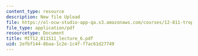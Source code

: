 ```yaml
---
content_type: resource
description: New file Upload
file: https://ol-ocw-studio-app-qa.s3.amazonaws.com/courses/12-811-tropical-meteorology-spring-2011/2efbf1448baa1c2e1c4ff7ac61d27749_MIT12_811S11_lecture_6.pdf
file_type: application/pdf
resourcetype: Document
title: MIT12_811S11_lecture_6.pdf
uid: 2efbf144-8baa-1c2e-1c4f-f7ac61d27749
---
```

